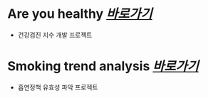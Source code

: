 # Are you healthy    *[바로가기](https://github.com/Yun024/University_assignments/tree/main/Are%20you%20healthy)*   
- 건강검진 지수 개발 프로젝트



# Smoking trend analysis *[바로가기](https://github.com/Yun024/University_assignments/tree/main/Smoking%20trend%20analysis)*
- 흡연정책 유효성 파악 프로젝트


